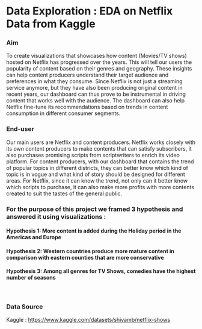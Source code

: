 # Data Exploration : EDA on Netflix Data from Kaggle

<h3>Aim </h3>
To create visualizations that showcases how content (Movies/TV shows) hosted on Netflix has
progressed over the years. This will tell our users the popularity of content based on their genres and
geography. These insights can help content producers understand their target audience and preferences in
what they consume. Since Netflix is not just a streaming service anymore, but they have also been
producing original content in recent years, our dashboard can thus prove to be instrumental in driving
content that works well with the audience. The dashboard can also help Netflix fine-tune its
recommendations based on trends in content consumption in different consumer segments.
</br>

<h3>End-user</h3>
Our main users are Netflix and content producers.
Netflix works closely with its own content producers to make contents that can satisfy subscribers, it also
purchases promising scripts from scriptwriters to enrich its video platform. For content producers, with
our dashboard that contains the trend of popular topics in different districts, they can better know which
kind of topic is in vogue and what kind of story should be designed for different areas. For Netflix, since
it can know the trend, not only can it better know which scripts to purchase, it can also make more profits
with more contents created to suit the tastes of the general public.
</br>

<h3>For the purpose of this project we framed 3 hypothesis and answered it using visualizations :</h3>
<h4>Hypothesis 1: More content is added during the Holiday period in the Americas and Europe</h4>
<h4>Hypothesis 2: Western countries produce more mature content in comparison with eastern counties that are more conservative</h4>
<h4>Hypothesis 3: Among all genres for TV Shows, comedies have the highest number of seasons</h4>
</br>

<h3>Data Source</h3>
Kaggle : <a target="_blank" rel="noopener noreferrer" href="https://www.kaggle.com/datasets/shivamb/netflix-shows">https://www.kaggle.com/datasets/shivamb/netflix-shows</a>
